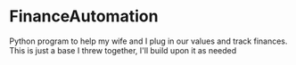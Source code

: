 # FinanceAutomation
Python program to help my wife and I plug in our values and track finances. This is just a base I threw together, I'll build upon it as needed
